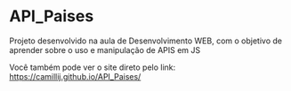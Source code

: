 # API_Paises

Projeto desenvolvido na aula de Desenvolvimento WEB, com o objetivo de aprender sobre o uso e manipulação de APIS em JS

Você também pode ver o site direto pelo link: https://camillij.github.io/API_Paises/
